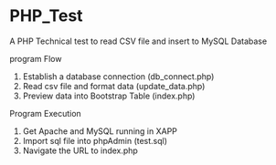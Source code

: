 # PHP_Test

A PHP Technical test to read CSV file and insert to MySQL Database

program Flow
1) Establish a database connection (db_connect.php)
2) Read csv file and format data (update_data.php)
3) Preview data into Bootstrap Table (index.php)



Program Execution
1) Get Apache and MySQL running in XAPP
2) Import sql file into phpAdmin (test.sql)
3) Navigate the URL to index.php 
